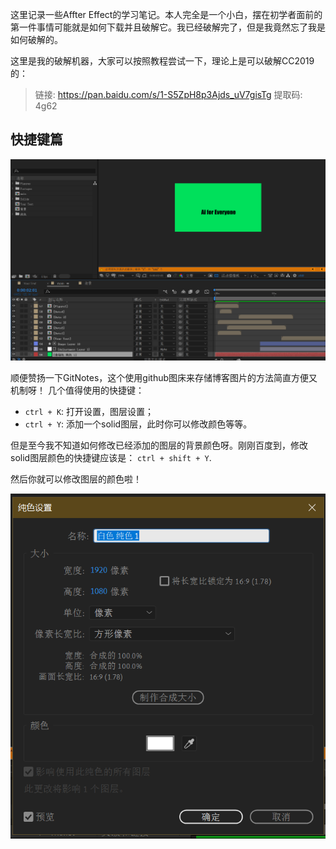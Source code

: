 这里记录一些Affter Effect的学习笔记。本人完全是一个小白，摆在初学者面前的第一件事情可能就是如何下载并且破解它。我已经破解完了，但是我竟然忘了我是如何破解的。

这里是我的破解机器，大家可以按照教程尝试一下，理论上是可以破解CC2019的：

> 链接: https://pan.baidu.com/s/1-S5ZpH8p3Ajds_uV7gisTg 提取码: 4g62


## 快捷键篇

![title](https://raw.githubusercontent.com/jinfagang/public_images/master/gitnotes/2020/02/20/1582205365142-1582205365160.png)

顺便赞扬一下GitNotes，这个使用github图床来存储博客图片的方法简直方便又机制呀！
几个值得使用的快捷键：

- `ctrl + K`: 打开设置，图层设置；
- `ctrl + Y`: 添加一个solid图层，此时你可以修改颜色等等。

但是至今我不知道如何修改已经添加的图层的背景颜色呀。刚刚百度到，修改solid图层颜色的快捷键应该是：
`ctrl + shift + Y`.

然后你就可以修改图层的颜色啦！

![after_do_edit_solid_color](https://raw.githubusercontent.com/jinfagang/public_images/master/gitnotes/2020/02/20/1582206401306-1582206401306.png)


